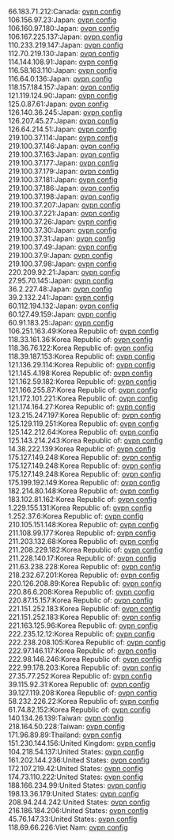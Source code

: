 66.183.71.212:Canada: [ovpn config](vpn/66_183_71_212.ovpn)  
106.156.97.23:Japan: [ovpn config](vpn/106_156_97_23.ovpn)  
106.160.97.180:Japan: [ovpn config](vpn/106_160_97_180.ovpn)  
106.167.225.137:Japan: [ovpn config](vpn/106_167_225_137.ovpn)  
110.233.219.147:Japan: [ovpn config](vpn/110_233_219_147.ovpn)  
112.70.219.130:Japan: [ovpn config](vpn/112_70_219_130.ovpn)  
114.144.108.91:Japan: [ovpn config](vpn/114_144_108_91.ovpn)  
116.58.163.110:Japan: [ovpn config](vpn/116_58_163_110.ovpn)  
116.64.0.136:Japan: [ovpn config](vpn/116_64_0_136.ovpn)  
118.157.184.157:Japan: [ovpn config](vpn/118_157_184_157.ovpn)  
121.119.124.90:Japan: [ovpn config](vpn/121_119_124_90.ovpn)  
125.0.87.61:Japan: [ovpn config](vpn/125_0_87_61.ovpn)  
126.140.36.245:Japan: [ovpn config](vpn/126_140_36_245.ovpn)  
126.207.45.27:Japan: [ovpn config](vpn/126_207_45_27.ovpn)  
126.64.214.51:Japan: [ovpn config](vpn/126_64_214_51.ovpn)  
219.100.37.114:Japan: [ovpn config](vpn/219_100_37_114.ovpn)  
219.100.37.146:Japan: [ovpn config](vpn/219_100_37_146.ovpn)  
219.100.37.163:Japan: [ovpn config](vpn/219_100_37_163.ovpn)  
219.100.37.177:Japan: [ovpn config](vpn/219_100_37_177.ovpn)  
219.100.37.179:Japan: [ovpn config](vpn/219_100_37_179.ovpn)  
219.100.37.181:Japan: [ovpn config](vpn/219_100_37_181.ovpn)  
219.100.37.186:Japan: [ovpn config](vpn/219_100_37_186.ovpn)  
219.100.37.198:Japan: [ovpn config](vpn/219_100_37_198.ovpn)  
219.100.37.207:Japan: [ovpn config](vpn/219_100_37_207.ovpn)  
219.100.37.221:Japan: [ovpn config](vpn/219_100_37_221.ovpn)  
219.100.37.26:Japan: [ovpn config](vpn/219_100_37_26.ovpn)  
219.100.37.30:Japan: [ovpn config](vpn/219_100_37_30.ovpn)  
219.100.37.31:Japan: [ovpn config](vpn/219_100_37_31.ovpn)  
219.100.37.49:Japan: [ovpn config](vpn/219_100_37_49.ovpn)  
219.100.37.9:Japan: [ovpn config](vpn/219_100_37_9.ovpn)  
219.100.37.98:Japan: [ovpn config](vpn/219_100_37_98.ovpn)  
220.209.92.21:Japan: [ovpn config](vpn/220_209_92_21.ovpn)  
27.95.70.145:Japan: [ovpn config](vpn/27_95_70_145.ovpn)  
36.2.227.48:Japan: [ovpn config](vpn/36_2_227_48.ovpn)  
39.2.132.241:Japan: [ovpn config](vpn/39_2_132_241.ovpn)  
60.112.194.132:Japan: [ovpn config](vpn/60_112_194_132.ovpn)  
60.127.49.159:Japan: [ovpn config](vpn/60_127_49_159.ovpn)  
60.91.183.25:Japan: [ovpn config](vpn/60_91_183_25.ovpn)  
106.251.163.49:Korea Republic of: [ovpn config](vpn/106_251_163_49.ovpn)  
118.33.161.36:Korea Republic of: [ovpn config](vpn/118_33_161_36.ovpn)  
118.36.76.122:Korea Republic of: [ovpn config](vpn/118_36_76_122.ovpn)  
118.39.187.153:Korea Republic of: [ovpn config](vpn/118_39_187_153.ovpn)  
121.136.29.114:Korea Republic of: [ovpn config](vpn/121_136_29_114.ovpn)  
121.145.4.198:Korea Republic of: [ovpn config](vpn/121_145_4_198.ovpn)  
121.162.59.182:Korea Republic of: [ovpn config](vpn/121_162_59_182.ovpn)  
121.166.255.87:Korea Republic of: [ovpn config](vpn/121_166_255_87.ovpn)  
121.172.101.221:Korea Republic of: [ovpn config](vpn/121_172_101_221.ovpn)  
121.174.164.27:Korea Republic of: [ovpn config](vpn/121_174_164_27.ovpn)  
123.215.247.197:Korea Republic of: [ovpn config](vpn/123_215_247_197.ovpn)  
125.129.119.251:Korea Republic of: [ovpn config](vpn/125_129_119_251.ovpn)  
125.142.212.64:Korea Republic of: [ovpn config](vpn/125_142_212_64.ovpn)  
125.143.214.243:Korea Republic of: [ovpn config](vpn/125_143_214_243.ovpn)  
14.38.222.139:Korea Republic of: [ovpn config](vpn/14_38_222_139.ovpn)  
175.127.149.248:Korea Republic of: [ovpn config](vpn/175_127_149_248.ovpn)  
175.127.149.248:Korea Republic of: [ovpn config](vpn/175_127_149_248.ovpn)  
175.127.149.248:Korea Republic of: [ovpn config](vpn/175_127_149_248.ovpn)  
175.199.192.149:Korea Republic of: [ovpn config](vpn/175_199_192_149.ovpn)  
182.214.80.148:Korea Republic of: [ovpn config](vpn/182_214_80_148.ovpn)  
183.102.81.162:Korea Republic of: [ovpn config](vpn/183_102_81_162.ovpn)  
1.229.155.131:Korea Republic of: [ovpn config](vpn/1_229_155_131.ovpn)  
1.252.37.6:Korea Republic of: [ovpn config](vpn/1_252_37_6.ovpn)  
210.105.151.148:Korea Republic of: [ovpn config](vpn/210_105_151_148.ovpn)  
211.108.99.177:Korea Republic of: [ovpn config](vpn/211_108_99_177.ovpn)  
211.203.132.68:Korea Republic of: [ovpn config](vpn/211_203_132_68.ovpn)  
211.208.229.182:Korea Republic of: [ovpn config](vpn/211_208_229_182.ovpn)  
211.228.140.17:Korea Republic of: [ovpn config](vpn/211_228_140_17.ovpn)  
211.63.238.228:Korea Republic of: [ovpn config](vpn/211_63_238_228.ovpn)  
218.232.67.201:Korea Republic of: [ovpn config](vpn/218_232_67_201.ovpn)  
220.126.208.89:Korea Republic of: [ovpn config](vpn/220_126_208_89.ovpn)  
220.86.6.208:Korea Republic of: [ovpn config](vpn/220_86_6_208.ovpn)  
220.87.15.157:Korea Republic of: [ovpn config](vpn/220_87_15_157.ovpn)  
221.151.252.183:Korea Republic of: [ovpn config](vpn/221_151_252_183.ovpn)  
221.151.252.183:Korea Republic of: [ovpn config](vpn/221_151_252_183.ovpn)  
221.163.125.96:Korea Republic of: [ovpn config](vpn/221_163_125_96.ovpn)  
222.235.12.12:Korea Republic of: [ovpn config](vpn/222_235_12_12.ovpn)  
222.238.208.105:Korea Republic of: [ovpn config](vpn/222_238_208_105.ovpn)  
222.97.146.117:Korea Republic of: [ovpn config](vpn/222_97_146_117.ovpn)  
222.98.146.246:Korea Republic of: [ovpn config](vpn/222_98_146_246.ovpn)  
222.99.178.203:Korea Republic of: [ovpn config](vpn/222_99_178_203.ovpn)  
27.35.77.252:Korea Republic of: [ovpn config](vpn/27_35_77_252.ovpn)  
39.115.92.31:Korea Republic of: [ovpn config](vpn/39_115_92_31.ovpn)  
39.127.119.208:Korea Republic of: [ovpn config](vpn/39_127_119_208.ovpn)  
58.232.226.22:Korea Republic of: [ovpn config](vpn/58_232_226_22.ovpn)  
61.74.82.152:Korea Republic of: [ovpn config](vpn/61_74_82_152.ovpn)  
140.134.26.139:Taiwan: [ovpn config](vpn/140_134_26_139.ovpn)  
218.164.50.228:Taiwan: [ovpn config](vpn/218_164_50_228.ovpn)  
171.96.89.89:Thailand: [ovpn config](vpn/171_96_89_89.ovpn)  
151.230.144.156:United Kingdom: [ovpn config](vpn/151_230_144_156.ovpn)  
104.218.54.137:United States: [ovpn config](vpn/104_218_54_137.ovpn)  
161.202.144.236:United States: [ovpn config](vpn/161_202_144_236.ovpn)  
172.107.219.42:United States: [ovpn config](vpn/172_107_219_42.ovpn)  
174.73.110.222:United States: [ovpn config](vpn/174_73_110_222.ovpn)  
188.166.234.99:United States: [ovpn config](vpn/188_166_234_99.ovpn)  
198.13.36.179:United States: [ovpn config](vpn/198_13_36_179.ovpn)  
208.94.244.242:United States: [ovpn config](vpn/208_94_244_242.ovpn)  
216.186.184.206:United States: [ovpn config](vpn/216_186_184_206.ovpn)  
45.76.147.33:United States: [ovpn config](vpn/45_76_147_33.ovpn)  
118.69.66.226:Viet Nam: [ovpn config](vpn/118_69_66_226.ovpn)  

